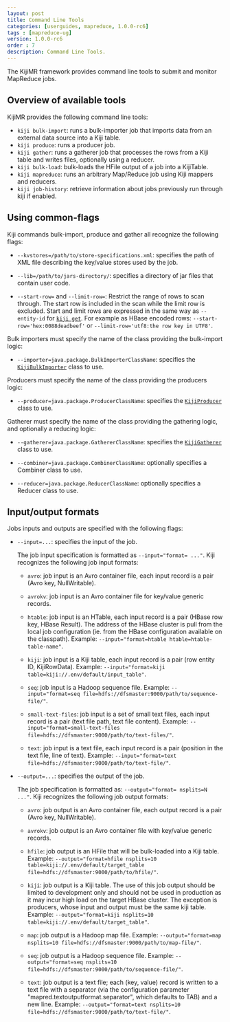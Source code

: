 ```yaml
---
layout: post
title: Command Line Tools
categories: [userguides, mapreduce, 1.0.0-rc6]
tags : [mapreduce-ug]
version: 1.0.0-rc6
order : 7
description: Command Line Tools.
---
```


The KijiMR framework provides command line tools to submit and monitor MapReduce jobs.

## Overview of available tools

KijiMR provides the following command line tools:
*   `kiji bulk-import`: runs a bulk-importer job that imports data from an external data source into a Kiji table.
*   `kiji produce`: runs a producer job.
*   `kiji gather`: runs a gatherer job that processes the rows from a Kiji table and writes files, optionally using a reducer.
*   `kiji bulk-load`: bulk-loads the HFile output of a job into a KijiTable.
*   `kiji mapreduce`: runs an arbitrary Map/Reduce job using Kiji mappers and reducers.
*   `kiji job-history`: retrieve information about jobs previously run through kiji if enabled.

## Using common-flags

Kiji commands bulk-import, produce and gather all recognize the following flags:

*   `--kvstores=/path/to/store-specifications.xml`: specifies the path of XML file describing the key/value stores used by the job.

*   `--lib=/path/to/jars-directory/`: specifies a directory of jar files that contain user code.


*   `--start-row=` and `--limit-row=`:
    Restrict the range of rows to scan through.
    The start row is included in the scan while the limit row is excluded.
    Start and limit rows are expressed in the same way as `--entity-id` for [`kiji get`]({{site.userguide_schema_rc5}}/tool-reference/#ref.get).
    For example as HBase encoded rows: `--start-row='hex:0088deadbeef'` or `--limit-row='utf8:the row key in UTF8'`.


Bulk importers must specify the name of the class providing the bulk-import logic:

*   `--importer=java.package.BulkImporterClassName`: specifies the [`KijiBulkImporter`]({{site.api_mr_rc5}}/bulkimport/KijiBulkImporter.html) class to use.

Producers must specify the name of the class providing the producers logic:

*   `--producer=java.package.ProducerClassName`: specifies the [`KijiProducer`]({{site.api_mr_rc5}}/produce/KijiProducer.html) class to use.

Gatherer must specify the name of the class providing the gathering logic, and optionally a reducing logic:

*   `--gatherer=java.package.GathererClassName`: specifies the [`KijiGatherer`]({{site.api_mr_rc5}}/gather/KijiGatherer.html) class to use.

*   `--combiner=java.package.CombinerClassName`: optionally specifies a Combiner class to use.

*   `--reducer=java.package.ReducerClassName`: optionally specifies a Reducer class to use.

## Input/output formats

Jobs inputs and outputs are specified with the following flags:

*   `--input=...`: specifies the input of the job.

    The job input specification is formatted as `--input="format= ..."`.
    Kiji recognizes the following job input formats:

    * `avro`: job input is an Avro container file, each input record is a pair (Avro key, NullWritable).

    * `avrokv`: job input is an Avro container file for key/value generic records.

    * `htable`: job input is an HTable, each input record is a pair (HBase row key, HBase Result).
      The address of the HBase cluster is pull from the local job configuration (ie. from the HBase configuration available on the classpath).
      Example: `--input="format=htable htable=htable-table-name"`.

    * `kiji`: job input is a Kiji table, each input record is a pair (row entity ID, KijiRowData).
      Example: `--input="format=kiji table=kiji://.env/default/input_table"`.

    * `seq`: job input is a Hadoop sequence file.
      Example: `--input="format=seq file=hdfs://dfsmaster:9000/path/to/sequence-file/"`.

    * `small-text-files`: job input is a set of small text files, each input record is a pair (text file path, text file content).
      Example: `--input="format=small-text-files file=hdfs://dfsmaster:9000/path/to/text-files/"`.

    * `text`: job input is a text file, each input record is a pair (position in the text file, line of text).
      Example: `--input="format=text file=hdfs://dfsmaster:9000/path/to/text-file/"`.

*   `--output=...`: specifies the output of the job.

    The job specification is formatted as: `--output="format= nsplits=N ..."`.
    Kiji recognizes the following job output formats:

    * `avro`: job output is an Avro container file, each output record is a pair (Avro key, NullWritable).

    * `avrokv`: job output is an Avro container file with key/value generic records.

    * `hfile`: job output is an HFile that will be bulk-loaded into a Kiji table.
      Example: `--output="format=hfile nsplits=10 table=kiji://.env/default/target_table file=hdfs://dfsmaster:9000/path/to/hfile/"`.

    * `kiji`: job output is a Kiji table.
      The use of this job output should be limited to development only and should not be used in production as it may incur high load on the target HBase cluster. The exception is producers, whose input and output must be the same kiji table.
      Example: `--output="format=kiji nsplits=10 table=kiji://.env/default/target_table"`.

    * `map`: job output is a Hadoop map file.
      Example: `--output="format=map nsplits=10 file=hdfs://dfsmaster:9000/path/to/map-file/"`.

    * `seq`: job output is a Hadoop sequence file.
      Example: `--output="format=seq nsplits=10 file=hdfs://dfsmaster:9000/path/to/sequence-file/"`.

    * `text`: job output is a text file; each (key, value) record is written to a text file with a separator
      (via the configuration parameter "mapred.textoutputformat.separator", which defaults to TAB) and a new line.
      Example: `--output="format=text nsplits=10 file=hdfs://dfsmaster:9000/path/to/text-file/"`.
